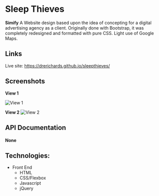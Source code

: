 <!DOCTYPE html>
<html>

<head>
  <meta charset="utf-8">
  <meta name="viewport" content="width=device-width, initial-scale=1.0">
  <link rel="stylesheet" href="https://stackedit.io/style.css" />
</head>

<body class="stackedit">
  <div class="stackedit__html"><h1 id="sleep_thieves">Sleep Thieves</h1>
<p><strong>Simify</strong> A Website design based upon the idea of concepting for a digital advertising agency as a client. Originally done with Bootstrap, it was completely redesigned and formatted with pure CSS. Light use of Google Maps.</p>
<h2 id="links">Links</h2>
<p>Live site: <a href="https://drerichards.github.io/sleepthieves/">https://drerichards.github.io/sleepthieves/</a></p>
<h2 id="screenshots">Screenshots</h2>
<p><strong>View 1</strong></p>
<p><img src="https://res.cloudinary.com/andrerichards/image/upload/v1516614733/portfolio/sleep1.jpg" alt="View 1"></p>
<p><strong>View 2</strong>  <img src="https://res.cloudinary.com/andrerichards/image/upload/v1516614733/portfolio/sleep2.jpg" alt="View 2"></p>
<h2 id="api-documentation">API Documentation</h2>
<h4 id="none">None</h4>
<h2 id="technologies">Technologies:</h2>
<ul>
<li>Front End
<ul>
<li>HTML</li>
<li>CSS/Flexbox</li>
<li>Javascript</li>
<li>jQuery</li>
</ul>
</li>
</ul>
</div>
</body>

</html>
